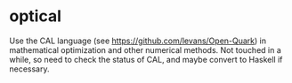 # optical
Use the CAL language (see https://github.com/levans/Open-Quark) in mathematical optimization and other numerical methods.
Not touched in a while, so need to check the status of CAL, and maybe convert to Haskell if necessary.

